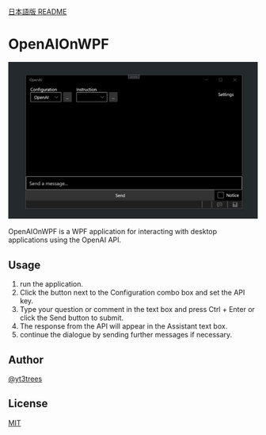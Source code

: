 [日本語版 README](./README-ja.md)

# OpenAIOnWPF

![gif](./!image/OpenAIOnWPF.gif)

OpenAIOnWPF is a WPF application for interacting with desktop applications using the OpenAI API.

## Usage
1. run the application.
2. Click the button next to the Configuration combo box and set the API key.
3. Type your question or comment in the text box and press Ctrl + Enter or click the Send button to submit.
4. The response from the API will appear in the Assistant text box.
5. continue the dialogue by sending further messages if necessary.

## Author

[@yt3trees](https://twitter.com/yt3trees)

## License

[MIT](https://github.com/yt3trees/OpenAIOnWPF/blob/main/LICENSE)
